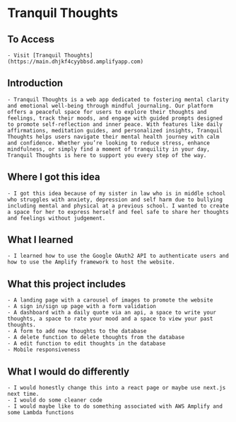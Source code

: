 # Tranquil Thoughts

## To Access

    - Visit [Tranquil Thoughts] (https://main.dhjkf4cyybbsd.amplifyapp.com)

## Introduction

    - Tranquil Thoughts is a web app dedicated to fostering mental clarity and emotional well-being through mindful journaling. Our platform offers a peaceful space for users to explore their thoughts and feelings, track their moods, and engage with guided prompts designed to promote self-reflection and inner peace. With features like daily affirmations, meditation guides, and personalized insights, Tranquil Thoughts helps users navigate their mental health journey with calm and confidence. Whether you’re looking to reduce stress, enhance mindfulness, or simply find a moment of tranquility in your day, Tranquil Thoughts is here to support you every step of the way.

## Where I got this idea

    - I got this idea because of my sister in law who is in middle school who struggles with anxiety, depression and self harm due to bullying including mental and physical at a previous school. I wanted to create a space for her to express herself and feel safe to share her thoughts and feelings without judgement.

## What I learned

    - I learned how to use the Google OAuth2 API to authenticate users and how to use the Amplify framework to host the website.

## What this project includes

    - A landing page with a carousel of images to promote the website
    - A sign in/sign up page with a form validation
    - A dashboard with a daily quote via an api, a space to write your thoughts, a space to rate your mood and a space to view your past thoughts.
    - A form to add new thoughts to the database
    - A delete function to delete thoughts from the database
    - A edit function to edit thoughts in the database
    - Mobile responsiveness

## What I would do differently

    - I would honestly change this into a react page or maybe use next.js next time.
    - I would do some cleaner code
    - I would maybe like to do something associated with AWS Amplify and some Lambda functions
